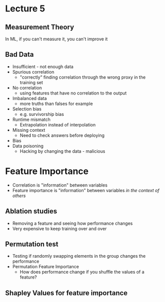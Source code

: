 # Lecture 5

## Measurement Theory

In ML, if you can't measure it, you can't improve it

## Bad Data

- Insufficient - not enough data
- Spurious correlation
    - "correctly" finding correlation through the wrong proxy in the training set
- No correlation
    - using features that have no correlation to the output
- Imbalanced data
    - more truths than falses for example
- Selection bias
    - e.g. survivorship bias
- Runtime mismatch
    - Extrapolation instead of interpolation
- Missing context
    - Need to check answers before deploying
- Bias
- Data poisoning
    - Hacking by changing the data - malicious

# Feature Importance

- Correlation is "information" between variables
- Feature importance is "information" between variables *in the context of others*

## Ablation studies

- Removing a feature and seeing how performance changes
- Very expensive to keep training over and over

## Permutation test

- Testing if randomly swapping elements in the group changes the performance
- Permutation Feature Importance
    - How does performance change if you shuffle the values of a feature?

## Shapley Values for feature importance